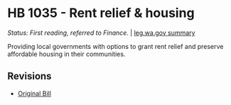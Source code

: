 # HB 1035 - Rent relief & housing
*Status: First reading, referred to Finance.* | [leg.wa.gov summary](https://app.leg.wa.gov/billsummary?BillNumber=1035&Year=2021)

Providing local governments with options to grant rent relief and preserve affordable housing in their communities.

## Revisions
* [Original Bill](1/)